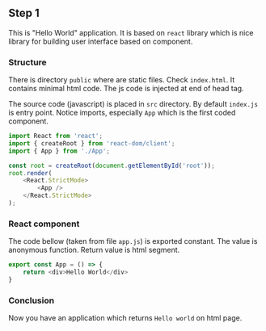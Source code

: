## Step 1

This is "Hello World" application.
It is based on `react` library which is nice library for building user interface based on component.

### Structure

There is directory `public` where are static files. Check `index.html`. It contains minimal html code.
The js code is injected at end of head tag.

The source code (javascript) is placed in `src` directory. By default `index.js` is entry point.
Notice imports, especially `App` which is the first coded component.

```js
import React from 'react';
import { createRoot } from 'react-dom/client';
import { App } from './App';

const root = createRoot(document.getElementById('root'));
root.render(
    <React.StrictMode>
        <App />
    </React.StrictMode>
);
```

### React component

The code bellow (taken from file `app.js`) is exported constant. 
The value is anonymous function.
Return value is html segment.

```js
export const App = () => {
    return <div>Hello World</div>
}
```

### Conclusion

Now you have an application which returns `Hello world` on html page.
